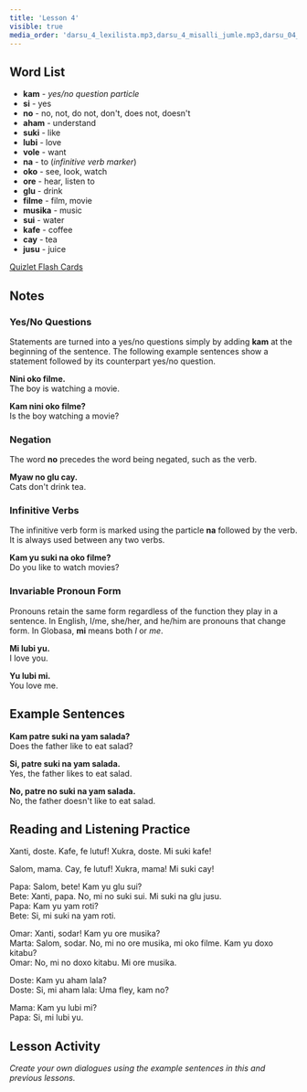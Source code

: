 ```yaml
---
title: 'Lesson 4'
visible: true
media_order: 'darsu_4_lexilista.mp3,darsu_4_misalli_jumle.mp3,darsu_04_doxoli_abyasa 01.mp3,darsu_04_doxoli_abyasa 02.mp3,darsu_04_doxoli_abyasa 03.mp3,darsu_04_doxoli_abyasa 04.mp3,darsu_04_doxoli_abyasa 05.mp3,darsu_04_doxoli_abyasa 06.mp3'
---
```


## Word List

* **kam** - _yes/no question particle_
* **si** - yes
* **no** - no, not, do not, don't, does not, doesn't
* **aham** - understand
* **suki** - like
* **lubi** - love
* **vole** - want
* **na** - to (_infinitive verb marker_)
* **oko** - see, look, watch
* **ore** - hear, listen to
* **glu** - drink
* **filme** - film, movie
* **musika** - music
* **sui** - water
* **kafe** - coffee
* **cay** - tea
* **jusu** - juice

[Quizlet Flash Cards](https://quizlet.com/556029159/globasa-101-lesson-4-flash-cards/)

## Notes
### Yes/No Questions

Statements are turned into a yes/no questions simply by adding **kam** at the beginning of the sentence. The following example sentences show a statement followed by its counterpart yes/no question. 

**Nini oko filme.**  
The boy is watching a movie.

**Kam nini oko filme?**  
Is the boy watching a movie?

### Negation 

The word **no** precedes the word being negated, such as the verb.

**Myaw no glu cay.**  
Cats don't drink tea.

### Infinitive Verbs

The infinitive verb form is marked using the particle **na** followed by the verb. It is always used between any two verbs.  

**Kam yu suki na oko filme?**  
Do you like to watch movies?

### Invariable Pronoun Form

Pronouns retain the same form regardless of the function they play in a sentence. In English, I/me, she/her, and he/him are pronouns that change form. In Globasa, **mi** means both _I_ or _me_.

**Mi lubi yu.**  
I love you.

**Yu lubi mi.**  
You love me.

## Example Sentences

**Kam patre suki na yam salada?**  
Does the father like to eat salad?

**Si, patre suki na yam salada.**  
Yes, the father likes to eat salad.

**No, patre no suki na yam salada.**  
No, the father doesn't like to eat salad.

## Reading and Listening Practice

Xanti, doste. Kafe, fe lutuf! Xukra, doste. Mi suki kafe!

Salom, mama. Cay, fe lutuf! Xukra, mama! Mi suki cay!

Papa: Salom, bete! Kam yu glu sui?  
Bete: Xanti, papa. No, mi no suki sui. Mi suki na glu jusu.  
Papa: Kam yu yam roti?  
Bete: Si, mi suki na yam roti.

Omar: Xanti, sodar! Kam yu ore musika?  
Marta: Salom, sodar. No, mi no ore musika, mi oko filme. Kam yu doxo kitabu?  
Omar: No, mi no doxo kitabu. Mi ore musika.

Doste: Kam yu aham lala?  
Doste: Si, mi aham lala: Uma fley, kam no?

Mama: Kam yu lubi mi?  
Papa: Si, mi lubi yu. 

## Lesson Activity

_Create your own dialogues using the example sentences in this and previous lessons._
